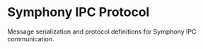 # Symphony IPC Protocol

Message serialization and protocol definitions for Symphony IPC communication.